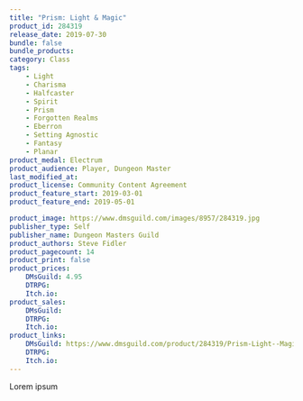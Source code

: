 ```yaml
---
title: "Prism: Light & Magic"
product_id: 284319
release_date: 2019-07-30
bundle: false
bundle_products:
category: Class
tags:
    - Light
    - Charisma
    - Halfcaster
    - Spirit
    - Prism
    - Forgotten Realms
    - Eberron
    - Setting Agnostic
    - Fantasy
    - Planar
product_medal: Electrum
product_audience: Player, Dungeon Master
last_modified_at:
product_license: Community Content Agreement
product_feature_start: 2019-03-01
product_feature_end: 2019-05-01

product_image: https://www.dmsguild.com/images/8957/284319.jpg
publisher_type: Self
publisher_name: Dungeon Masters Guild
product_authors: Steve Fidler
product_pagecount: 14
product_print: false
product_prices:
    DMsGuild: 4.95
    DTRPG:
    Itch.io:
product_sales:
    DMsGuild:
    DTRPG:
    Itch.io:
product_links:
    DMsGuild: https://www.dmsguild.com/product/284319/Prism-Light--Magic?affiliate_id=1713687
    DTRPG:
    Itch.io:
---
```


Lorem ipsum
